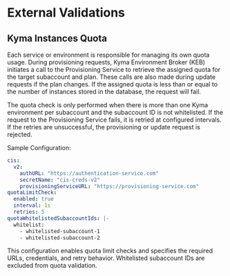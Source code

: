 # External Validations

## Kyma Instances Quota

Each service or environment is responsible for managing its own quota usage. During provisioning requests, Kyma Environment Broker (KEB) initiates a call 
to the Provisioning Service to retrieve the assigned quota for the target subaccount and plan. These calls are also made during update requests if the plan changes.
If the assigned quota is less than or equal to the number of instances stored in the database, the request will fail. 

The quota check is only performed when there is more than one Kyma environment per subaccount and the subaccount ID is not whitelisted. If the request to 
the Provisioning Service fails, it is retried at configured intervals. If the retries are unsuccessful, the provisioning or update request is rejected.

Sample Configuration:
```yaml
cis:
  v2:
    authURL: "https://authentication-service.com"
    secretName: "cis-creds-v2"
    provisioningServiceURL: "https://provisioning-service.com"
quotaLimitCheck:
  enabled: true
  interval: 1s
  retries: 5
quotaWhitelistedSubaccountIds: |-
  whitelist:
    - whitelisted-subaccount-1
    - whitelisted-subaccount-2
```
This configuration enables quota limit checks and specifies the required URLs, credentials, and retry behavior. Whitelisted subaccount IDs are excluded from 
quota validation.
